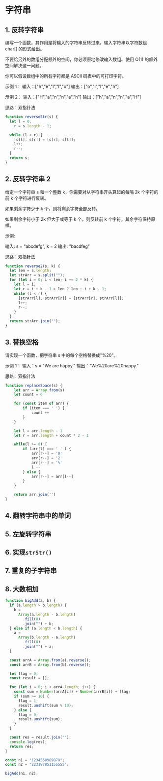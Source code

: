 # 字符串

## 1. 反转字符串

编写一个函数，其作用是将输入的字符串反转过来。输入字符串以字符数组 char[] 的形式给出。

不要给另外的数组分配额外的空间，你必须原地修改输入数组、使用 O(1) 的额外空间解决这一问题。

你可以假设数组中的所有字符都是 ASCII 码表中的可打印字符。

示例 1：
输入：["h","e","l","l","o"]
输出：["o","l","l","e","h"]

示例 2：
输入：["H","a","n","n","a","h"]
输出：["h","a","n","n","a","H"]

思路：双指针法

```js
function reverseStr(s) {
  let l = 0,
    r = s.length - 1;

  while (l < r) {
    [s[l], s[r]] = [s[r], s[l]];
    l++;
    r--;
  }
  return s;
}
```

## 2. 反转字符串 2

给定一个字符串 s 和一个整数 k，你需要对从字符串开头算起的每隔 2k 个字符的前 k 个字符进行反转。

如果剩余字符少于 k 个，则将剩余字符全部反转。

如果剩余字符小于 2k 但大于或等于 k 个，则反转前 k 个字符，其余字符保持原样。

示例:

输入: s = "abcdefg", k = 2
输出: "bacdfeg"

思路：双指针法

```js
function reverse2(s, k) {
  let len = s.length;
  let strArr = s.split("");
  for (let i = 0; i < len; i += 2 * k) {
    let l = i;
    let r = i + k - 1 > len ? len : i + k - 1;
    while (l < r) {
      [strArr[l], strArr[r]] = [strArr[r], strArr[l]];
      l++;
      r--;
    }
  }
  return strArr.join("");
}
```

## 3. 替换空格

请实现一个函数，把字符串 s 中的每个空格替换成"%20"。

示例 1： 输入：s = "We are happy."
输出："We%20are%20happy."

思路：双指针法

```js
function replaceSpace(s) {
    let arr = Array.from(s)
    let count = 0

    for (const item of arr) {
        if (item === ' ') {
            count ++
        }
    }

    let l = arr.length - 1
    let r = arr.length + count * 2 - 1

    while(l >= 0) {
        if (arr[l] === ' ' ) {
            arr[r--] = '0'
            arr[r--] = '2'
            arr[r--] = '%'
            l --
        } else {
            arr[r--] = arr[l--]
        }
    }

    return arr.join('')
}
```

## 4. 翻转字符串中的单词

## 5. 左旋转字符串

## 6. 实现`strStr()`

## 7. 重复的子字符串

## 8. 大数相加

```js
function bigAdd(a, b) {
  if (a.length > b.length) {
    b =
      Array(a.length - b.length)
        .fill(0)
        .join("") + b;
  } else if (a.length < b.length) {
    a =
      Array(b.length - a.length)
        .fill(0)
        .join("") + a;
  }

  const arrA = Array.from(a).reverse();
  const arrB = Array.from(b).reverse();

  let flag = 0;
  const result = [];

  for (let i = 0; i < arrA.length; i++) {
    const sum = Number(arrA[i]) + Number(arrB[i]) + flag;
    if (sum >= 10) {
      flag = 1;
      result.unshift(sum % 10);
    } else {
      flag = 0;
      result.unshift(sum);
    }
  }

  const res = result.join("");
  console.log(res);
  return res;
}

const n1 = "1234568989878";
const n2 = "223187851155555";

bigAdd(n1, n2);
```
